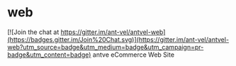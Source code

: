 # web

[![Join the chat at https://gitter.im/ant-vel/antvel-web](https://badges.gitter.im/Join%20Chat.svg)](https://gitter.im/ant-vel/antvel-web?utm_source=badge&utm_medium=badge&utm_campaign=pr-badge&utm_content=badge)
antve eCommerce Web Site
